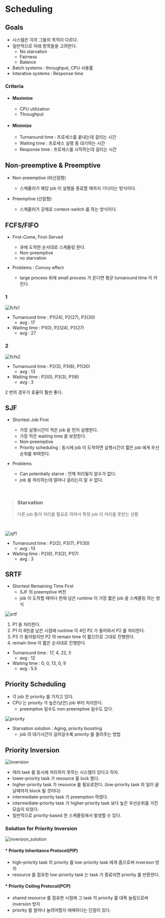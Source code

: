 # Scheduling

## Goals

* 시스템은 각자 그들의 목적이 다르다.
* 일반적으로 아래 항목들을 고려한다.
  * No starvation
  * Fairness
  * Balance
* Batch systems : throughput, CPU 사용률
* Interative systems : Response time

### Criteria

* #### Maximize
   * CPU utilization
   * Throughput
* #### Minimize
   * Turnaround time : 프로세스를 끝내는데 걸리는 시간
   * Waiting time  : 프로세스 실행 중 대기하는 시간
   * Response time : 프로세스를 시작하는데 걸리는 시간

## Non-preemptive & Preemptive

* Non-preemptive (비선점형)
  * 스케줄러가 해당 job 이 실행을 종료할 때까지 기다리는 방식이다.

* Preemptive (선점형)
  * 스케줄러가 강제로 context-switch 를 하는 방식이다.

## FCFS/FIFO

* First-Come, First-Served
  * 큐에 도착한 순서대로 스케줄링 한다.
  * Non-preemptive
  * no starvation

* Problems : Convoy effect 
  * large process 뒤에 small process 가 온다면 평균 turnaround time 이 커진다.

### 1

![fcfs1](https://user-images.githubusercontent.com/48989903/137281274-ff26d1a7-3bb7-4df2-8464-5d0dc4457794.png)

* Turnaround time : P1(24), P2(27), P3(30)
  * avg : 17
* Waiting time : P1(0), P2(24), P3(27)
  * avg : 27

### 2

![fcfs2](https://user-images.githubusercontent.com/48989903/137281714-10ff19cd-e3c8-4a45-94e5-8b29d8419a50.png)

* Turnaround time : P2(3), P3(6), P1(30)
  * avg : 13
* Waiting time : P2(0), P3(3), P1(6)
  * avg : 3

2 번의 경우가 효율이 훨씬 좋다.

## SJF

* Shortest Job First
  * 가장 실행시간이 적은 job 을 먼저 실행한다.
  * 가장 적은 waiting time 을 보장한다.
  * Non-preemptive
  * Priority scheduling : 동시에 job 이 도착하면 실행시간이 짧은 job 에게 우선순위를 부여한다.

* Problems
  * Can potentially starve : 언제 처리될지 알수가 없다.
  * job 을 처리하는데 얼마나 걸리는지 알 수 없다.
 
 <br/>
 
 > ### Starvation  
 > 다른 job 들이 처리를 필요로 하여서 특정 job 이 처리를 못받는 상황

<br/>

![sjf1](https://user-images.githubusercontent.com/48989903/137283518-657ea526-b6e0-48ce-a6c7-14cb97eccba0.png)

* Turnaround time : P2(2), P3(7), P1(30)
  * avg : 13
* Waiting time : P2(0), P3(2), P1(7)
  * avg : 3

## SRTF

* Shortest Remaining Time First
  * SJF 의 preemptive 버전
  * job 이 도착할 때마다 현재 남은 runtime 이 가장 짧은 job 을 스케줄링 하는 방식

![srtf](https://user-images.githubusercontent.com/48989903/137290331-6a396d4a-0489-41f7-aed3-880e40f02a85.png)

1. P1 을 처리한다.
2. P1 이 6만큼 남은 시점에 runtime 이 4인 P2 가 들어와서 P2 를 처리한다.
3. P3 가 들어왔지만 P2 의 remain time 이 짧으므로 그대로 진행한다.
4. remain time 이 짧은 순서대로 진행한다.

* Turnaround time : 17, 4, 22, 5
  * avg : 12
* Waiting time : 0, 0, 13, 0, 9
  * avg : 5.5

## Priority Scheduling

* 각 job 은 priority 를 가지고 있다.
* CPU 는 priority 가 높은(낮은) job 부터 처리한다.
  * preemptive 일수도 non-preemptive 일수도 있다.

![priority](https://user-images.githubusercontent.com/48989903/137291468-2b3403e0-3b37-49b9-a31f-be9ebecca377.png)

* Starvation solution : Aging, priority boosting
  * job 의 대기시간이 길어길수록 priority 를 올려주는 방법

## Priority Inversion

![inversion](https://user-images.githubusercontent.com/48989903/137302910-cb4e5334-5d82-45b2-a6c1-15942a5460d3.png)

* 여러 task 를 동시에 처리하지 못하는 시스템이 있다고 하자.
* lower-priority task 가 resource 를 lock 했다.
* higher-priority task 가 resource 를 필요로한다. (low-priority task 의 일이 끝날때까지 block 될 것이다)
* intermediate-priority task 가 preemption 하였다.
* intermediate-priority task 가 higher-priority task 보다 높은 우선순위를 가진 모습이 되었다.
* 일반적으로 priority-based 한 스케줄링에서 발생할 수 있다.

### Solution for Priority Inversion

![inversion_solution](https://user-images.githubusercontent.com/48989903/137302988-099a2cdb-5275-4ec9-9351-c2004ea70e94.png)

#### * Priority Inheritance Protocol(PIP)
  * high-priority task 의 priority 를 low-priority task 에게 줌으로써 inversion 방지
  * resource 를 점유한 low-priority task 는 task 가 종료되면 priority 를 반환한다.

#### * Priority Ceiling Protocol(PCP)
  * shared resource 를 점유한 시점에 그 task 의 priority 를 대폭 늘림으로써 inversion 방지
  * priority 를 얼마나 늘려야할지 애매하다는 단점이 있다.

